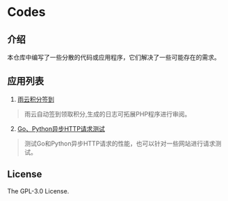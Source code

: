 # Codes

## 介绍

本仓库中编写了一些分散的代码或应用程序，它们解决了一些可能存在的需求。

## 应用列表

1. [雨云积分签到](./1/)

> 雨云自动签到领取积分,生成的日志可拓展PHP程序进行审阅。

2. [Go、Python异步HTTP请求测试](./2/)

> 测试Go和Python异步HTTP请求的性能，也可以针对一些网站进行请求测试。

## License

The GPL-3.0 License.
